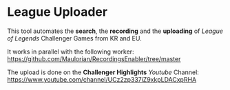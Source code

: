 # League Uploader
This tool automates the **search**, the **recording** and the **uploading** of *League of Legends* Challenger Games from KR and EU.

It works in parallel with the following worker: https://github.com/Maulorian/RecordingsEnabler/tree/master

The upload is done on the **Challenger Highlights** *Youtube* Channel: https://www.youtube.com/channel/UCz2zp337iZ9xkpLDACxpRHA
